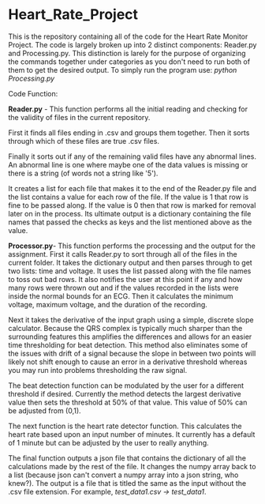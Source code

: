 # Heart_Rate_Project


This is the repository containing all of the code for the Heart Rate Monitor Project.
The code is largely broken up into 2 distinct components: Reader.py and Processing.py.
This distinction is larely for the purpose of organizing the commands together under categories
as you don't need to run both of them to get the desired output.
To simply run the program use: *python Processing.py*

Code Function:

**Reader.py** - This function performs all the initial reading and checking for the validity of files
in the current repository. 

First it finds all files ending in .csv and groups them together. Then
it sorts through which of these files are true .csv files. 

Finally it sorts out if any of the
remaining valid files have any abnormal lines. An abnormal line is one where maybe one of the data
values is missing or there is a string (of words not a string like '5'). 

It creates a list for each file that makes it to the end of the Reader.py file and the list contains 
a value for each row of the file. If the value is 1 that row is fine to be passed along. If the value 
is 0 then that row is marked for removal later on in the process. Its ultimate output is a dictionary
containing the file names that passed the checks as keys and the list mentioned above as the value.

**Processor.py**- This function performs the processing and the output for the assignment. First it calls
Reader.py to sort through all of the files in the current folder. It takes the dictionary output and
then parses through to get two lists: time and voltage. It uses the list passed along with the file
names to toss out bad rows. It also notifies the user at this point if any and how many rows were
thrown out and if the values recorded in the lists were inside the normal bounds for an ECG. Then it
calculates the minimum voltage, maximum voltage, and the duration of the recording. 

Next it takes the derivative of the input graph using a simple, discrete slope calculator. Because the QRS
complex is typically much sharper than the surrounding features this amplifies the differences and allows
for an easier time thresholding for beat detection. This method also eliminates some of the issues with
drift of a signal because the slope in between two points will likely not shift enough to cause an error
in a derivative threshold whereas you may run into problems thresholding the raw signal.

The beat detection function can be modulated by the user for a different threshold if desired. Currently
the method detects the largest derivative value then sets the threshold at 50% of that value. This value
of 50% can be adjusted from (0,1).

The next function is the heart rate detector function. This calculates the heart rate based upon an input
number of minutes. It currently has a default of 1 minute but can be adjusted by the user to really anything.

The final function outputs a json file that contains the dictionary of all the calculations made by the
rest of the file. It changes the numpy array back to a list (because json can't convert a numpy array into
a json string, who knew?). The output is a file that is titled the same as the input without the .csv file
extension. For example, *test_data1.csv -> test_data1*. 